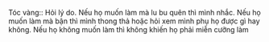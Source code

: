 Tóc vàng:: Hỏi lý do. Nếu họ muốn làm mà lu bu quên thì mình nhắc. Nếu họ muốn làm mà bận thì mình thong thả hoặc hỏi xem mình phụ họ được gì hay không. Nếu họ không muốn làm thì không khiến họ phải miễn cưỡng làm